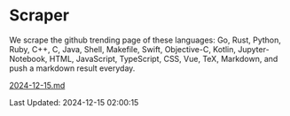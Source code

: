 # Scraper

We scrape the github trending page of these languages: Go, Rust, Python, Ruby, C++, C, Java, Shell, Makefile, Swift, Objective-C, Kotlin, Jupyter-Notebook, HTML, JavaScript, TypeScript, CSS, Vue, TeX, Markdown, and push a markdown result everyday.

[2024-12-15.md](https://github.com/cumthxy/github-trending-backup/blob/master/2024-12-15.md)

Last Updated: 2024-12-15 02:00:15